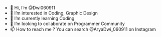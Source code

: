 - 👋 Hi, I’m @Dwi060911
- 👀 I’m interested in Coding, Graphic Design
- 🌱 I’m currently learning Coding
- 💞️ I’m looking to collaborate on Programmer Community
- 📫 How to reach me ? You can search @AryaDwi_060911 on Instagram

<!---
Dwi060911/Dwi060911 is a ✨ special ✨ repository because its `README.md` (this file) appears on your GitHub profile.
You can click the Preview link to take a look at your changes.
--->
